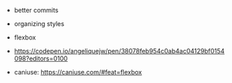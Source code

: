 - better commits
- organizing styles

- flexbox
- https://codepen.io/angeliquejw/pen/38078feb954c0ab4ac04129bf0154098?editors=0100
- caniuse: https://caniuse.com/#feat=flexbox
